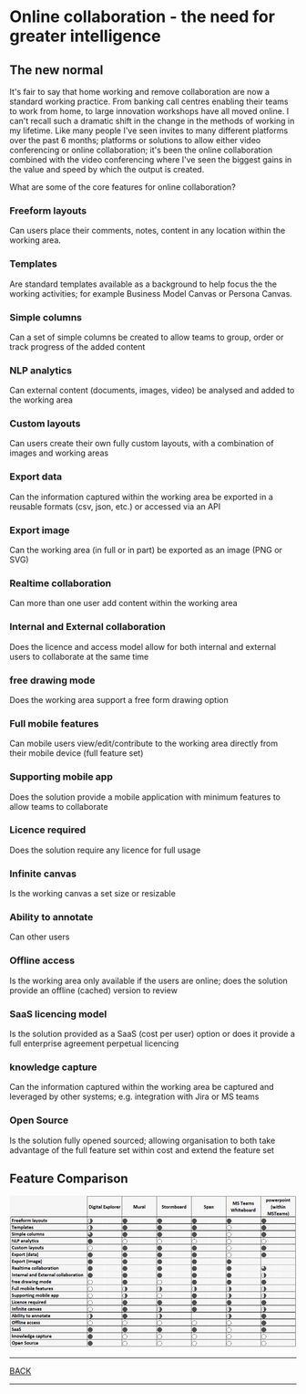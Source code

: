 # Online collaboration - the need for greater intelligence

## The new normal
It's fair to say that home working and remove collaboration are now a standard working practice.  From banking call centres enabling their teams to work from home, to large innovation workshops have all moved online.   I can't recall such a dramatic shift in the change in the methods of working in my lifetime.   Like many people I've seen invites to many different platforms over the past 6 months; platforms or solutions to allow either video conferencing or online collaboration; it's been the online collaboration combined with the video conferencing where I've seen the biggest gains in the value and speed by which the output is created.

What are some of the core features for online collaboration?

### Freeform layouts
Can users place their comments, notes, content in any location within the working area.

### Templates
Are standard templates available as a background to help focus the the working activities; for example Business Model Canvas or Persona Canvas.

### Simple columns
Can a set of simple columns be created to allow teams to group, order or track progress of the added content

### NLP analytics
Can external content (documents, images, video) be analysed and added to the working area

### Custom layouts
Can users create their own fully custom layouts, with a combination of images and working areas

### Export data
Can the information captured within the working area be exported in a reusable formats (csv, json, etc.) or accessed via an API

### Export image
Can the working area (in full or in part) be exported as an image (PNG or SVG)

### Realtime collaboration
Can more than one user add content within the working area

### Internal and External collaboration
Does the licence and access model allow for both internal and external users to collaborate at the same time

### free drawing mode
Does the working area support a free form drawing option

### Full mobile features
Can mobile users view/edit/contribute to the working area directly from their mobile device (full feature set)

### Supporting mobile app
Does the solution provide a mobile application with minimum features to allow teams to collaborate

### Licence required
Does the solution require any licence for full usage

### Infinite canvas
Is the working canvas a set size or resizable

### Ability to annotate
Can other users 

### Offline access
Is the working area only available if the users are online; does the solution provide an offline (cached) version to review

### SaaS licencing model
Is the solution provided as a SaaS (cost per user) option or does it provide a full enterprise agreement perpetual licencing  

### knowledge capture
Can the information captured within the working area be captured and leveraged by other systems; e.g. integration with Jira or MS teams

### Open Source
Is the solution fully opened sourced; allowing organisation to both take advantage of the full feature set within cost and extend the feature set

## Feature Comparison

![image](images/table.png)<br>




---

[BACK](../README.md)

---